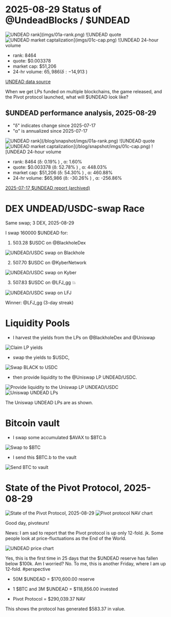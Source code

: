 # 2025-08-29 Status of @UndeadBlocks / $UNDEAD 

![$UNDEAD rank](imgs/01a-rank.png) 
![$UNDEAD quote](imgs/01b-quote.png) 
![$UNDEAD market captalization](imgs/01c-cap.png) 
![$UNDEAD 24-hour volume](imgs/01d-vol.png) 

* rank: 8464 
* quote: $0.003378 
* market cap: $51,206 
* 24-hr volume: $65,986 (δ: -$14,913 ) 


[UNDEAD data source](https://www.coingecko.com/en/coins/undead-blocks) 



When we get LPs funded on multiple blockchains, the game released, and the Pivot protocol launched, what will $UNDEAD look like? 

## $UNDEAD performance analysis, 2025-08-29 

* "δ" indicates change since 2025-07-17 
* "α" is annualized since 2025-07-17 

![$UNDEAD rank](/blog/snapshot/imgs/01a-rank.png) 
![$UNDEAD quote](/blog/snapshot/imgs/01b-quote.png) 
![$UNDEAD market captalization](/blog/snapshot/imgs/01c-cap.png) 
![$UNDEAD 24-hour volume](/blog/snapshot/imgs/01d-vol.png) 

* rank: 8464 (δ: 0.19% ) , α: 1.60% 
* quote: $0.003378 (δ: 52.78% ) , α: 448.03% 
* market cap: $51,206 (δ: 54.30% ) , α: 460.88% 
* 24-hr volume: $65,986 (δ: -30.26% ) , α: -256.86% 

[2025-07-17 $UNDEAD report (archived)](https://github.com/pivoteur/biz/tree/main/blog/snapshot) 

# DEX UNDEAD/USDC-swap Race 

Same swap; 3 DEX, 2025-08-29 

I swap 160000 $UNDEAD for: 

1. 503.28 $USDC on @BlackholeDex 

![UNDEAD/USDC swap on Blackhole](imgs/02a-blackhole.png) 

2. 507.70 $USDC on @KyberNetwork 

![UNDEAD/USDC swap on Kyber](imgs/02b-kyber.png) 

3. 507.83 $USDC on @LFJ_gg 💥 

![UNDEAD/USDC swap on LFJ](imgs/02c-lfj.png) 

Winner: @LFJ_gg (3-day streak) 

# Liquidity Pools 

* I harvest the yields from the LPs on @BlackholeDex and @Uniswap 

![Claim LP yields](imgs/03a-claim.png) 

* swap the yields to $USDC, 

![Swap BLACK to USDC](imgs/03b-swap.png) 

* then provide liquidity to the @Uniswap LP UNDEAD/USDC. 

![Provide liquidity to the Uniswap LP UNDEAD/USDC](imgs/03c-provide.png) 
![Uniswap UNDEAD LPs](imgs/03d-lps.png) 

The Uniswap UNDEAD LPs are as shown. 

# Bitcoin vault 

* I swap some accumulated $AVAX to $BTC.b 

![Swap to $BTC](imgs/04a-swap.png) 

* I send this $BTC.b to the vault 

![Send BTC to vault](imgs/04b-xfer.png) 


# State of the Pivot Protocol, 2025-08-29 

![State of the Pivot Protocol, 2025-08-29](imgs/05b-assets.png) 
![Pivot protocol NAV chart](imgs/05c-nav.png) 


Good day, pivoteurs! 

News: I am sad to report that the Pivot protocol is up only 12-fold. jk. Some people look at price-fluctuations as the End of the World. 

![UNDEAD price chart](imgs/05a-undead.png) 

Yes, this is the first time in 25 days that the $UNDEAD reserve has fallen below $100k. Am I worried? No. To me, this is another Friday, where I am up 12-fold. #perspective 

* 50M $UNDEAD = $170,600.00 reserve 
* 1 $BTC and 3M $UNDEAD = $118,856.00 invested 

* Pivot Protocol = $290,039.37 NAV 

This shows the protocol has generated $583.37 in value. 

